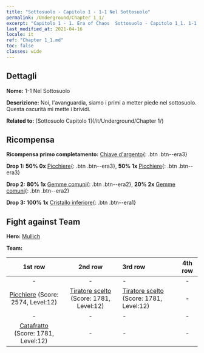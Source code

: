 ```yaml
---
title: "Sottosuolo - Capitolo 1 - 1-1 Nel Sottosuolo"
permalink: /Underground/Chapter 1_1/
excerpt: "Capitolo 1 - 1. Era of Chaos  Sottosuolo - Capitolo 1_1. 1-1 Nel Sottosuolo"
last_modified_at: 2021-04-16
locale: it
ref: "Chapter 1_1.md"
toc: false
classes: wide
---
```


## Dettagli

 **Nome:** 1-1 Nel Sottosuolo

 **Descrizione:** Noi, l'avanguardia, siamo i primi a metter piede nel sottosuolo. Questa oscurità mi mette i brividi.

 **Related to:** [Sottosuolo Capitolo 1](/it/Underground/Chapter 1/)

## Ricompensa

 **Ricompensa primo completamento:** [Chiave d'argento](/it/Items/con_693/){: .btn .btn--era3}

 **Drop 1:** **50% 0x** [Picchiere](/it/Items/unt_190/){: .btn .btn--era3}, **50% 1x** [Picchiere](/it/Items/unt_190/){: .btn .btn--era3}

 **Drop 2:** **80% 1x** [Gemme comuni](/it/Items/mat_10/){: .btn .btn--era2}, **20% 2x** [Gemme comuni](/it/Items/mat_10/){: .btn .btn--era2}

 **Drop 3:** **100% 1x** [Cristallo inferiore](/it/Items/mat_5/){: .btn .btn--era1}


## Fight against Team
 **Hero:** [Mullich](/it/heroes/Mullich/)

 **Team:**


  | 1st row | 2nd row | 3rd row | 4th row |
  |:----:|:----:|:----|:----:|
  | - | - | - | - |
  | [Picchiere](/it/units/Pikeman/) (Score: 2574, Level:12)  | [Tiratore scelto](/it/units/Marksman/) (Score: 1781, Level:12)  | [Tiratore scelto](/it/units/Marksman/) (Score: 1781, Level:12)  | - |
  | - | - | - | - |
  | [Catafratto](/it/units/Cavalier/) (Score: 1781, Level:12)  | - | - | - |


